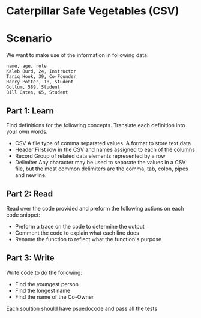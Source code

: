 
# Caterpillar Safe Vegetables (CSV)

# Scenario

We want to make use of the information in following data:

```text
name, age, role
Kaleb Burd, 24, Instructor
Tariq Hook, 39, Co-Founder
Harry Potter, 18, Student
Gollum, 589, Student
Bill Gates, 65, Student
```

## Part 1: Learn

Find definitions for the following concepts. Translate each definition into your own words.

* CSV  A file type of comma separated values. A format to store text data
* Header First row in the CSV  and names assigned to each of the columns
* Record Group of related data elements represented by a row
* Delimiter Any character may be used to separate the values in a CSV file, but the most common delimiters are the comma, tab, colon, pipes and newline.

## Part 2: Read

Read over the code provided and preform the following actions on each code snippet:

* Preform a trace on the code to determine the output
* Comment the code to explain what each line does
* Rename the function to reflect what the function's purpose

## Part 3: Write

Write code to do the following:

* Find the youngest person
* Find the longest name
* Find the name of the Co-Owner

Each soultion should have psuedocode and pass all the tests

